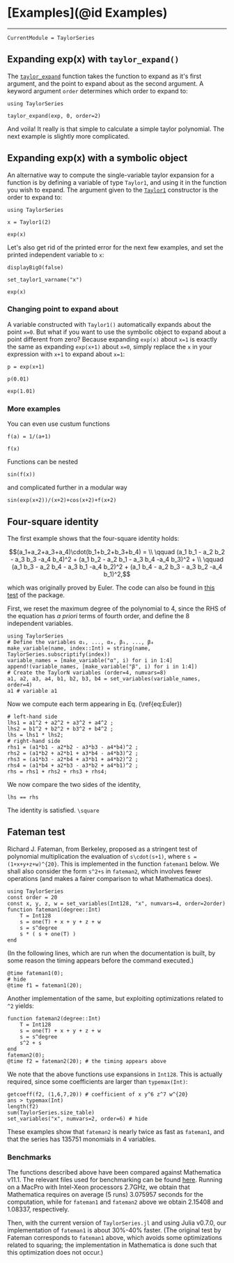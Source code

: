 # [Examples](@id Examples)
---

```@meta
CurrentModule = TaylorSeries
```
## Expanding exp(x) with `taylor_expand()`
The [`taylor_expand`](@ref) function takes the function to expand as it's first argument, and the point to expand about as the second argument.
A keyword argument `order` determines which order to expand to:
```@repl 1
using TaylorSeries

taylor_expand(exp, 0, order=2)
```

And voìla! It really is that simple to calculate a simple taylor polynomial. The next example is slightly more complicated.

## Expanding exp(x) with a symbolic object
An alternative way to compute the single-variable taylor expansion for a function is by defining a variable of type `Taylor1`,
and using it in the function you wish to expand. The argument given to the [`Taylor1`](@ref) constructor is the order
to expand to:

```@repl 2
using TaylorSeries

x = Taylor1(2)

exp(x)
```

Let's also get rid of the printed error for the next few examples, and set the printed independent variable to `x`:
```@repl 2
displayBigO(false)

set_taylor1_varname("x")

exp(x)
```


### Changing point to expand about
A variable constructed with `Taylor1()` automatically expands about the point `x=0`.
But what if you want to use the symbolic object to expand about a point different from zero?
Because expanding `exp(x)` about `x=1` is exactly the same as expanding `exp(x+1)` about `x=0`, simply replace the `x` in your expression with `x+1` to expand about `x=1`:
```@repl 2
p = exp(x+1)

p(0.01)

exp(1.01)
```

### More examples
You can even use custum functions
```@repl 2
f(a) = 1/(a+1)

f(x)
```

Functions can be nested
```@repl 2
sin(f(x))
```

and complicated further in a modular way
```@repl 2
sin(exp(x+2))/(x+2)+cos(x+2)+f(x+2)
```


## Four-square identity

The first example shows that the four-square identity holds:
```math
(a_1+a_2+a_3+a_4)\cdot(b_1+b_2+b_3+b_4) = \\
  \qquad (a_1 b_1 - a_2 b_2 - a_3 b_3 -a_4 b_4)^2 +
  (a_1 b_2 - a_2 b_1 - a_3 b_4 -a_4 b_3)^2 + \\
  \qquad (a_1 b_3 - a_2 b_4 - a_3 b_1 -a_4 b_2)^2 +
  (a_1 b_4 - a_2 b_3 - a_3 b_2 -a_4 b_1)^2,
```
which was originally proved by Euler. The code can also be found in
[this test](https://github.com/JuliaDiff/TaylorSeries.jl/blob/master/test/identities_Euler.jl) of the package.

First, we reset the maximum degree of the polynomial to 4, since the RHS
of the equation has *a priori* terms of fourth order, and define the 8
independent variables.

```@repl euler
using TaylorSeries
# Define the variables α₁, ..., α₄, β₁, ..., β₄
make_variable(name, index::Int) = string(name, TaylorSeries.subscriptify(index))
variable_names = [make_variable("α", i) for i in 1:4]
append!(variable_names, [make_variable("β", i) for i in 1:4])
# Create the TaylorN variables (order=4, numvars=8)
a1, a2, a3, a4, b1, b2, b3, b4 = set_variables(variable_names, order=4)
a1 # variable a1
```

Now we compute each term appearing in Eq. (\ref{eq:Euler})

```@repl euler
# left-hand side
lhs1 = a1^2 + a2^2 + a3^2 + a4^2 ;
lhs2 = b1^2 + b2^2 + b3^2 + b4^2 ;
lhs = lhs1 * lhs2;
# right-hand side
rhs1 = (a1*b1 - a2*b2 - a3*b3 - a4*b4)^2 ;
rhs2 = (a1*b2 + a2*b1 + a3*b4 - a4*b3)^2 ;
rhs3 = (a1*b3 - a2*b4 + a3*b1 + a4*b2)^2 ;
rhs4 = (a1*b4 + a2*b3 - a3*b2 + a4*b1)^2 ;
rhs = rhs1 + rhs2 + rhs3 + rhs4;
```

We now compare the two sides of the identity,

```@repl euler
lhs == rhs
```

The identity is satisfied. ``\square``



## Fateman test

Richard J. Fateman, from Berkeley, proposed as a stringent test
of polynomial multiplication
the evaluation of ``s\cdot(s+1)``, where ``s = (1+x+y+z+w)^{20}``. This is
implemented in
the function `fateman1` below. We shall also consider the form
``s^2+s`` in `fateman2`,
which involves fewer operations (and makes a fairer comparison to what
Mathematica does).

```@repl fateman
using TaylorSeries
const order = 20
const x, y, z, w = set_variables(Int128, "x", numvars=4, order=2order)
function fateman1(degree::Int)
    T = Int128
    s = one(T) + x + y + z + w
    s = s^degree
    s * ( s + one(T) )
end
```

(In the following lines, which are run when the documentation is built,
by some reason the timing appears before the command executed.)

```@repl fateman
@time fateman1(0);
# hide
@time f1 = fateman1(20);
```

Another implementation of the same, but exploiting optimizations
related to `^2` yields:

```@repl fateman
function fateman2(degree::Int)
    T = Int128
    s = one(T) + x + y + z + w
    s = s^degree
    s^2 + s
end
fateman2(0);
@time f2 = fateman2(20); # the timing appears above
```

We note that the above functions use expansions in `Int128`. This is actually
required, since some coefficients are larger than `typemax(Int)`:

```@repl fateman
getcoeff(f2, (1,6,7,20)) # coefficient of x y^6 z^7 w^{20}
ans > typemax(Int)
length(f2)
sum(TaylorSeries.size_table)
set_variables("x", numvars=2, order=6) # hide
```

These examples show that
`fateman2` is nearly twice as fast as `fateman1`, and that the series has 135751
monomials in 4 variables.


### Benchmarks

The functions described above have been compared against Mathematica v11.1.
The relevant files used for benchmarking can be found
[here](https://github.com/JuliaDiff/TaylorSeries.jl/tree/master/perf).
Running on a MacPro with Intel-Xeon processors 2.7GHz, we obtain that
Mathematica requires on average (5 runs) 3.075957 seconds for the computation,
while for `fateman1` and `fateman2` above we obtain 2.15408 and 1.08337,
respectively.

Then, with the current version of `TaylorSeries.jl` and using Julia v0.7.0,
our implementation of `fateman1` is about 30%-40% faster.
(The original test by Fateman corresponds to `fateman1` above, which
avoids some optimizations related to squaring; the implementation in Mathematica
is done such that this optimization does not occur.)
